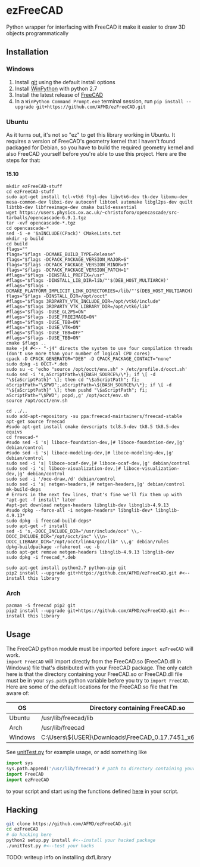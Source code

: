 # ezFreeCAD
Python wrapper for interfacing with FreeCAD it make it easier to draw 3D objects programmatically

## Installation

### Windows
1. Install [git](https://git-scm.com/downloads) using the default install options
1. Install [WinPython](https://github.com/winpython/winpython/releases/tag/1.2.20151029) with python 2.7
1. Install the latest release of [FreeCAD](https://github.com/FreeCAD/FreeCAD/releases)
1. In a `WinPython Command Prompt.exe` terminal session, run `pip install --upgrade git+https://github.com/AFMD/ezFreeCAD.git`

### Ubuntu
As it turns out, it's not so "ez" to get this library working in Ubuntu. It requires a version of FreeCAD's geometry kernel that I haven't found packaged for Debian, so you have to build the required geometry kernel and also FreeCAD yourself before you're able to use this project. Here are the steps for that:
#### 15.10
```
mkdir ezFreeCAD-stuff
cd ezFreeCAD-stuff
sudo apt-get install tcl-vtk6 ftgl-dev libvtk6-dev tk-dev libxmu-dev mesa-common-dev libxi-dev autoconf libtool automake libgl2ps-dev quilt libtbb-dev libfreeimage-dev cmake build-essential
wget https://users.physics.ox.ac.uk/~christoforo/opencascade/src-tarballs/opencascade-6.9.1.tgz
tar -xvf opencascade-*.tgz
cd opencascade-*
sed -i -e '$aINCLUDE(CPack)' CMakeLists.txt
mkdir -p build
cd build
flags=""
flags="$flags -DCMAKE_BUILD_TYPE=Release"
flags="$flags -DCPACK_PACKAGE_VERSION_MAJOR=6"
flags="$flags -DCPACK_PACKAGE_VERSION_MINOR=9"
flags="$flags -DCPACK_PACKAGE_VERSION_PATCH=1"
#flags="$flags -DINSTALL_PREFIX=/usr"
#flags="$flags -DINSTALL_LIB_DIR=lib/"'$(DEB_HOST_MULTIARCH)'
#flags="$flags -DCMAKE_PLATFORM_IMPLICIT_LINK_DIRECTORIES=/lib/"'$(DEB_HOST_MULTIARCH)'";/usr/lib/"'$(DEB_HOST_MULTIARCH)'
flags="$flags -DINSTALL_DIR=/opt/occt"
#flags="$flags 3RDPARTY_VTK_INCLUDE_DIR=/opt/vtk6/include"
#flags="$flags 3RDPARTY_VTK_LIBRARY_DIR=/opt/vtk6/lib"
#flags="$flags -DUSE_GL2PS=ON"
#flags="$flags -DUSE_FREEIMAGE=ON"
#flags="$flags -DUSE_TBB=ON"
#flags="$flags -DUSE_VTK=ON"
#flags="$flags -DUSE_TBB=OFF"
#flags="$flags -DUSE_TBB=ON"
cmake $flags ..
make -j4 #<-- "-j4" directs the system to use four compilation threads (don't use more than your number of logical CPU cores)
cpack -D CPACK_GENERATOR="DEB" -D CPACK_PACKAGE_CONTACT="none"
sudo dpkg -i OCCT-*.deb
sudo su -c 'echo "source /opt/occt/env.sh" > /etc/profile.d/occt.sh'
sudo sed -i 's,aScriptPath=\${BASH_SOURCE%/\*}; if \[ -d "\${aScriptPath}" \]; then cd "\$aScriptPath"; fi; aScriptPath="\$PWD";,aScriptPath=\${BASH_SOURCE%/\*}; if \[ -d "\${aScriptPath}" \]; then pushd "\$aScriptPath"; fi; aScriptPath="\$PWD"; popd;,g' /opt/occt/env.sh
source /opt/occt/env.sh

cd ../..
sudo add-apt-repository -su ppa:freecad-maintainers/freecad-stable
apt-get source freecad
#sudo apt-get install cmake devscripts tcl8.5-dev tk8.5 tk8.5-dev equivs
cd freecad-*
#sudo sed -i 's| liboce-foundation-dev,|# liboce-foundation-dev,|g' debian/control
#sudo sed -i 's| liboce-modeling-dev,|# liboce-modeling-dev,|g' debian/control
sudo sed -i 's| liboce-ocaf-dev,|# liboce-ocaf-dev,|g' debian/control
sudo sed -i 's| liboce-visualization-dev,|# liboce-visualization-dev,|g' debian/control
sudo sed -i '/oce-draw,/d' debian/control
sudo sed -i 's| netgen-headers,|# netgen-headers,|g' debian/control
mk-build-deps
# Errors in the next few lines, that's fine we'll fix them up with "apt-get -f install" later
#apt-get download netgen-headers libnglib-dev libnglib-4.9.13
#sudo dpkg --force-all -i netgen-headers* libnglib-dev* libnglib-4.9.13*
sudo dpkg -i freecad-build-deps*
sudo apt-get -f install
sed -i 's,-DOCC_INCLUDE_DIR="/usr/include/oce" \\,-DOCC_INCLUDE_DIR="/opt/occt/inc" \\\n-DOCC_LIBRARY_DIR="/opt/occt/lin64/gcc/lib" \\,g' debian/rules
dpkg-buildpackage -rfakeroot -uc -b
sudo apt-get remove netgen-headers libnglib-4.9.13 libnglib-dev
sudo dpkg -i freecad_*.deb

sudo apt-get install python2.7 python-pip git
pip2 install --upgrade git+https://github.com/AFMD/ezFreeCAD.git #<-- install this library
```
### Arch
```
pacman -S freecad pip2 git
pip2 install --upgrade git+https://github.com/AFMD/ezFreeCAD.git #<-- install this library
```
## Usage
The FreeCAD python module must be imported before `import ezFreeCAD` will work.  
`import FreeCAD` will import directly from the FreeCAD.so (FreeCAD.dll in Windows) file that's distributed with your FreeCAD package. The only catch here is that the directory containing your FreeCAD.so or FreeCAD.dll file must be in your `sys.path` python variable before you try to `import FreeCAD`.  
Here are some of the default locations for the FreeCAD.so file that I'm aware of:  

OS | Directory containing FreeCAD.so
---|---
Ubuntu | /usr/lib/freecad/lib
Arch | /usr/lib/freecad
Windows | C:\\Users\\${USER}\\Downloads\\FreeCAD_0.17.7451_x64_dev_win\\bin

See [unitTest.py](/unitTest.py) for example usage, or add something like
```python
import sys
sys.path.append('/usr/lib/freecad') # path to directory containing your FreeCAD.so or FreeCAD.dll file
import FreeCAD
import ezFreeCAD
```
to your script and start using the functions defined [here](/ezFreeCAD/__init__.py) in your script.

## Hacking
```bash
git clone https://github.com/AFMD/ezFreeCAD.git
cd ezFreeCAD
# do hacking here
python2 setup.py install #<--install your hacked package
./unitTest.py #<--test your hacks
```

TODO: writeup info on installing dxfLibrary
